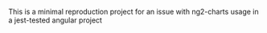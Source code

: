 This is a minimal reproduction project for an issue with ng2-charts usage in a jest-tested angular project
